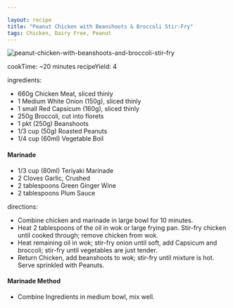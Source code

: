 ```yaml
---

layout: recipe
title: "Peanut Chicken with Beanshoots & Broccoli Stir-Fry"
tags: Chicken, Dairy Free, Peanut
---
```


![peanut-chicken-with-beanshoots-and-broccoli-stir-fry](/recipes/pix/peanut-chicken-with-beanshoots-and-broccoli-stir-fry.jpeg)

cookTime: ~20 minutes
recipeYield: 4

ingredients:
- 660g Chicken Meat, sliced thinly
- 1 Medium White Onion (150g), sliced thinly
- 1 small Red Capsicum (160g), sliced thinly
- 250g Broccoli, cut into florets
- 1 pkt (250g) Beanshoots
- 1/3 cup (50g) Roasted Peanuts
- 1/4 cup (60ml) Vegetable Boil

#### Marinade

- 1/3 cup (80ml) Teriyaki Marinade
- 2 Cloves Garlic, Crushed
- 2 tablespoons Green Ginger Wine
- 2 tablespoons Plum Sauce

directions:
- Combine chicken and marinade in large bowl for 10 minutes.
- Heat 2 tablespoons of the oil in wok or large frying pan. Stir-fry chicken until cooked through; remove chicken from wok.
- Heat remaining oil in wok; stir-fry onion until soft, add Capsicum and broccoli; stir-fry until vegetables are just tender.
- Return Chicken, add beanshoots to wok; stir-fry until mixture is hot. Serve sprinkled with Peanuts.

#### Marinade Method

- Combine Ingredients in medium bowl, mix well.
